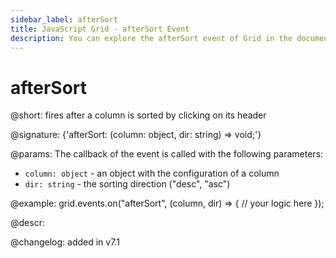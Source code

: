 ```yaml
---
sidebar_label: afterSort
title: JavaScript Grid - afterSort Event 
description: You can explore the afterSort event of Grid in the documentation of the DHTMLX JavaScript UI library. Browse developer guides and API reference, try out code examples and live demos, and download a free 30-day evaluation version of DHTMLX Suite.
---
```


# afterSort

@short: fires after a column is sorted by clicking on its header

@signature: {'afterSort: (column: object, dir: string) => void;'}

@params:
The callback of the event is called with the following parameters:

- `column: object` - an object with the configuration of a column
- `dir: string` - the sorting direction ("desc", "asc")

@example:
grid.events.on("afterSort", (column, dir) => {
    // your logic here
});

@descr:

@changelog: added in v7.1

[comment]: # (@relatedapi: grid/api/grid_beforesort_event.md)

